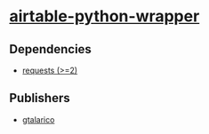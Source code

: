 # [airtable-python-wrapper](https://pypi.org/project/airtable-python-wrapper)

## Dependencies
- [requests (>=2)](packages/r/requests.md)



## Publishers
- [gtalarico](https://pypi.org/user/gtalarico)

